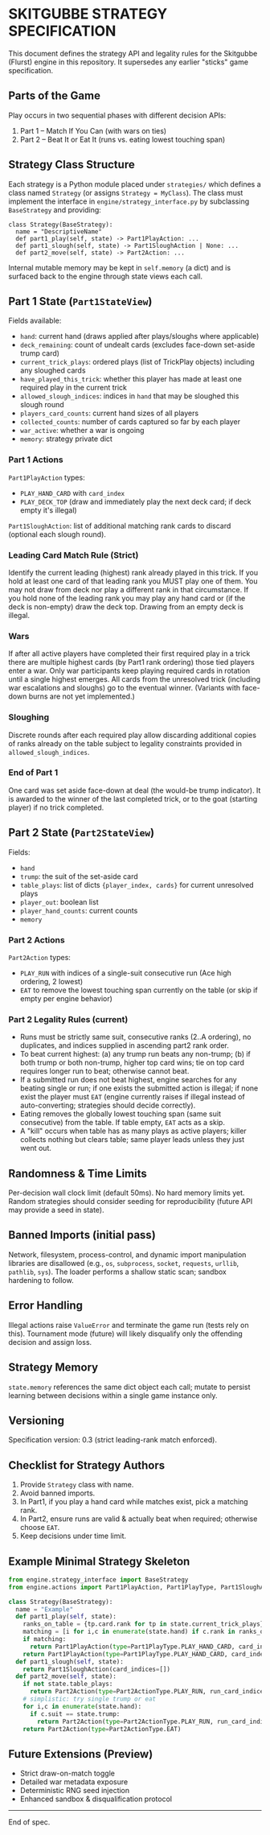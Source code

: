 # SKITGUBBE STRATEGY SPECIFICATION

This document defines the strategy API and legality rules for the Skitgubbe (Flurst) engine in this repository. It supersedes any earlier "sticks" game specification.

## Parts of the Game
Play occurs in two sequential phases with different decision APIs:
1. Part 1 – Match If You Can (with wars on ties)
2. Part 2 – Beat It or Eat It (runs vs. eating lowest touching span)

## Strategy Class Structure
Each strategy is a Python module placed under `strategies/` which defines a class named `Strategy` (or assigns `Strategy = MyClass`). The class must implement the interface in `engine/strategy_interface.py` by subclassing `BaseStrategy` and providing:

```
class Strategy(BaseStrategy):
  name = "DescriptiveName"
  def part1_play(self, state) -> Part1PlayAction: ...
  def part1_slough(self, state) -> Part1SloughAction | None: ...
  def part2_move(self, state) -> Part2Action: ...
```

Internal mutable memory may be kept in `self.memory` (a dict) and is surfaced back to the engine through state views each call.

## Part 1 State (`Part1StateView`)
Fields available:
* `hand`: current hand (draws applied after plays/sloughs where applicable)
* `deck_remaining`: count of undealt cards (excludes face-down set-aside trump card)
* `current_trick_plays`: ordered plays (list of TrickPlay objects) including any sloughed cards
* `have_played_this_trick`: whether this player has made at least one required play in the current trick
* `allowed_slough_indices`: indices in `hand` that may be sloughed this slough round
* `players_card_counts`: current hand sizes of all players
* `collected_counts`: number of cards captured so far by each player
* `war_active`: whether a war is ongoing
* `memory`: strategy private dict

### Part 1 Actions
`Part1PlayAction` types:
* `PLAY_HAND_CARD` with `card_index`
* `PLAY_DECK_TOP` (draw and immediately play the next deck card; if deck empty it's illegal)

`Part1SloughAction`: list of additional matching rank cards to discard (optional each slough round).

### Leading Card Match Rule (Strict)
Identify the current leading (highest) rank already played in this trick. If you hold at least one card of that leading rank you MUST play one of them. You may not draw from deck nor play a different rank in that circumstance. If you hold none of the leading rank you may play any hand card or (if the deck is non-empty) draw the deck top. Drawing from an empty deck is illegal.

### Wars
If after all active players have completed their first required play in a trick there are multiple highest cards (by Part1 rank ordering) those tied players enter a war. Only war participants keep playing required cards in rotation until a single highest emerges. All cards from the unresolved trick (including war escalations and sloughs) go to the eventual winner. (Variants with face-down burns are not yet implemented.)

### Sloughing
Discrete rounds after each required play allow discarding additional copies of ranks already on the table subject to legality constraints provided in `allowed_slough_indices`.

### End of Part 1
One card was set aside face-down at deal (the would-be trump indicator). It is awarded to the winner of the last completed trick, or to the goat (starting player) if no trick completed.

## Part 2 State (`Part2StateView`)
Fields:
* `hand`
* `trump`: the suit of the set-aside card
* `table_plays`: list of dicts `{player_index, cards}` for current unresolved plays
* `player_out`: boolean list
* `player_hand_counts`: current counts
* `memory`

### Part 2 Actions
`Part2Action` types:
* `PLAY_RUN` with indices of a single-suit consecutive run (Ace high ordering, 2 lowest)
* `EAT` to remove the lowest touching span currently on the table (or skip if empty per engine behavior)

### Part 2 Legality Rules (current)
* Runs must be strictly same suit, consecutive ranks (2..A ordering), no duplicates, and indices supplied in ascending part2 rank order.
* To beat current highest: (a) any trump run beats any non-trump; (b) if both trump or both non-trump, higher top card wins; tie on top card requires longer run to beat; otherwise cannot beat.
* If a submitted run does not beat highest, engine searches for any beating single or run; if one exists the submitted action is illegal; if none exist the player must `EAT` (engine currently raises if illegal instead of auto-converting; strategies should decide correctly).
* Eating removes the globally lowest touching span (same suit consecutive) from the table. If table empty, `EAT` acts as a skip.
* A "kill" occurs when table has as many plays as active players; killer collects nothing but clears table; same player leads unless they just went out.

## Randomness & Time Limits
Per-decision wall clock limit (default 50ms). No hard memory limits yet. Random strategies should consider seeding for reproducibility (future API may provide a seed in state).

## Banned Imports (initial pass)
Network, filesystem, process-control, and dynamic import manipulation libraries are disallowed (e.g., `os`, `subprocess`, `socket`, `requests`, `urllib`, `pathlib`, `sys`). The loader performs a shallow static scan; sandbox hardening to follow.

## Error Handling
Illegal actions raise `ValueError` and terminate the game run (tests rely on this). Tournament mode (future) will likely disqualify only the offending decision and assign loss.

## Strategy Memory
`state.memory` references the same dict object each call; mutate to persist learning between decisions within a single game instance only.

## Versioning
Specification version: 0.3 (strict leading-rank match enforced).

## Checklist for Strategy Authors
1. Provide `Strategy` class with name.
2. Avoid banned imports.
3. In Part1, if you play a hand card while matches exist, pick a matching rank.
4. In Part2, ensure runs are valid & actually beat when required; otherwise choose `EAT`.
5. Keep decisions under time limit.

## Example Minimal Strategy Skeleton
```python
from engine.strategy_interface import BaseStrategy
from engine.actions import Part1PlayAction, Part1PlayType, Part1SloughAction, Part2Action, Part2ActionType

class Strategy(BaseStrategy):
  name = "Example"
  def part1_play(self, state):
    ranks_on_table = {tp.card.rank for tp in state.current_trick_plays}
    matching = [i for i,c in enumerate(state.hand) if c.rank in ranks_on_table]
    if matching:
      return Part1PlayAction(type=Part1PlayType.PLAY_HAND_CARD, card_index=matching[0])
    return Part1PlayAction(type=Part1PlayType.PLAY_HAND_CARD, card_index=0)
  def part1_slough(self, state):
    return Part1SloughAction(card_indices=[])
  def part2_move(self, state):
    if not state.table_plays:
      return Part2Action(type=Part2ActionType.PLAY_RUN, run_card_indices=[0])
    # simplistic: try single trump or eat
    for i,c in enumerate(state.hand):
      if c.suit == state.trump:
        return Part2Action(type=Part2ActionType.PLAY_RUN, run_card_indices=[i])
    return Part2Action(type=Part2ActionType.EAT)
```

## Future Extensions (Preview)
* Strict draw-on-match toggle
* Detailed war metadata exposure
* Deterministic RNG seed injection
* Enhanced sandbox & disqualification protocol

---
End of spec.